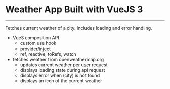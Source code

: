 # Weather App Built with VueJS 3

---

Fetches current weather of a city. Includes loading and error handling.

- Vue3 composition API
  - custom use hook
  - provider/inject
  - ref, reactive, toRefs, watch
- fetches weather from openweathermap.org
  - updates current weather per user request
  - displays loading state during api request
  - displays error when (city) is not found
  - displays an icon of the current weather
